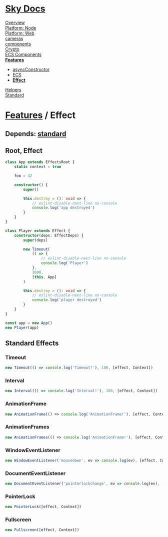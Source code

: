 <!--- This Effect was auto-generated using "npx sky readme" --> 

# [Sky Docs](/README.md)

[Overview](..%2F..%2Fdocs%2Foverview%2FOverview.md)   
[Platform: Node](..%2F..%2F%40node%2FPlatform%3A%20Node.md)   
[Platform: Web](..%2F..%2F%40web%2FPlatform%3A%20Web.md)   
[cameras](..%2F..%2Fcameras%2Fcameras.md)   
[components](..%2F..%2Fcomponents%2Fcomponents.md)   
[Crypto](..%2F..%2Fcrypto%2FCrypto.md)   
[ECS Components](..%2F..%2Fecs-components%2FECS%20Components.md)   
**[Features](..%2F..%2Ffeatures%2FFeatures.md)**   
* [asyncConstructor](..%2F..%2Ffeatures%2FasyncConstructor%2FasyncConstructor.md)
* [ECS](..%2F..%2Ffeatures%2Fecs%2FECS.md)
* **[Effect](..%2F..%2Ffeatures%2Feffect%2FEffect.md)**
  
[Helpers](..%2F..%2Fhelpers%2FHelpers.md)   
[Standard](..%2F..%2Fstandard%2FStandard.md)   

# [Features](..%2F..%2Ffeatures%2FFeatures.md) / Effect

## Depends: [standard](../../standard/Standard.md)

## Root, Effect

```typescript
class App extends EffectsRoot {
    static context = true

    foo = 42

    constructor() {
        super()

        this.destroy = (): void => {
            // eslint-disable-next-line no-console
            console.log('app destroyed')
        }
    }
}

class Player extends Effect {
    constructor(deps: EffectDeps) {
        super(deps)

        new Timeout(
            () => {
                // eslint-disable-next-line no-console
                console.log('Player')
            },
            1000,
            [this, App]
        )

        this.destroy = (): void => {
            // eslint-disable-next-line no-console
            console.log('player destroyed')
        }
    }
}

const app = new App()
new Player(app)

```

## Standard Effects

### Timeout

```typescript
new Timeout(() => console.log('Timeout!'), 100, [effect, Context])

```

### Interval

```typescript
new Interval(() => console.log('Interval!'), 100, [effect, Context])

```

### AnimationFrame

```typescript
new AnimationFrame(() => console.log('AnimationFrame!'), [effect, Context])

```

### AnimationFrames

```typescript
new AnimationFrames(() => console.log('AnimationFrame!'), [effect, Context])

```

### WindowEventListener

```typescript
new WindowEventListener('mousedown', ev => console.log(ev), [effect, Context], { once: true })

```

### DocumentEventListener

```typescript
new DocumentEventListener('pointerlockchange', ev => console.log(ev), [effect, Context], { once: true })

```

### PointerLock

```typescript
new PointerLock([effect, Context])

```

### Fullscreen

```typescript
new Fullscreen([effect, Context])

```